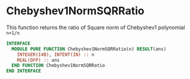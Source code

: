 # Chebyshev1NormSQRRatio

This function returns the ratio of Square norm of Chebyshev1 polynomial `n+1/n`

```fortran
INTERFACE
  MODULE PURE FUNCTION Chebyshev1NormSQRRatio(n) RESULT(ans)
    INTEGER(I4B), INTENT(IN) :: n
    REAL(DFP) :: ans
  END FUNCTION Chebyshev1NormSQRRatio
END INTERFACE
```
